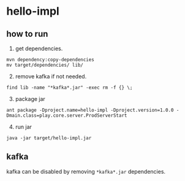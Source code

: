 # hello-impl

## how to run

1. get dependencies.

```
mvn dependency:copy-dependencies
mv target/dependencies/ lib/
```

2. remove kafka if not needed.

```
find lib -name "*kafka*.jar" -exec rm -f {} \;
```

3. package jar

```
ant package -Dproject.name=hello-impl -Dproject.version=1.0.0 -Dmain.class=play.core.server.ProdServerStart
```

4. run jar

```
java -jar target/hello-impl.jar
```

## kafka

kafka can be disabled by removing `*kafka*.jar` dependencies.

